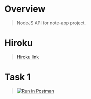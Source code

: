 # Overview  

> NodeJS API for note-app project.  

# Hiroku  

> [Hiroku link](https://danila-notes-project.herokuapp.com/)  

# Task 1  

> [![Run in Postman](https://run.pstmn.io/button.svg)](https://app.getpostman.com/run-collection/17363770-2f119995-401c-4333-8b15-b9cfe608cdc6?action=collection%2Ffork&collection-url=entityId%3D17363770-2f119995-401c-4333-8b15-b9cfe608cdc6%26entityType%3Dcollection%26workspaceId%3D78ed9865-7662-46bc-b4c2-75494b96cb6d)  
